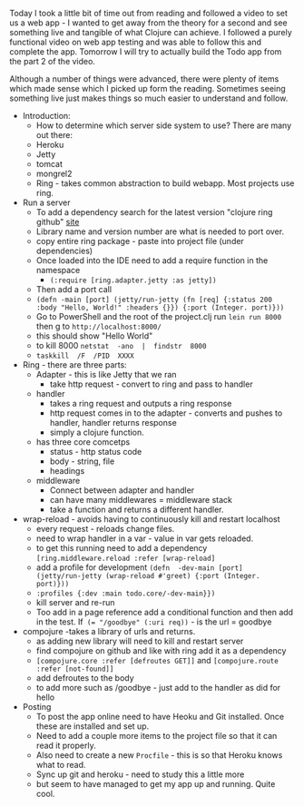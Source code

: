 Today I took a little bit of time out from reading and followed a video to set us a web app - I wanted to get away from the theory for a second and see something live and tangible of what Clojure can achieve. I followed a purely functional video on web app testing and was able to follow this and complete the app. Tomorrow I will try to actually build the Todo app from the part 2 of the video.

Although a number of things were advanced, there were plenty of items which made sense which I picked up form the reading. Sometimes seeing something live just makes things so much easier to understand and follow.

- Introduction:
    - How to determine which server side system to use? There are many out there:
    -  Heroku
    -  Jetty
    -  tomcat
    -  mongrel2
    -  Ring - takes common abstraction to build webapp. Most projects use ring.
- Run a server
    - To add a dependency search for the latest version "clojure ring github" [site](https://github.com/ens100/Learning-Clojure/blob/master/post/2020-08-10.md)
    -  Library name and version number are what is needed to port over.
    -  copy entire ring package - paste into project file (under dependencies)
    -  Once loaded into the IDE need to add a  require function in the namespace
        - `(:require [ring.adapter.jetty :as jetty])`
    -  Then add a port call
    - `(defn -main [port] (jetty/run-jetty (fn [req] {:status 200 :body "Hello, World!" :headers {}}) {:port (Integer. port)}))`
    - Go to PowerShell and the root of the project.clj run `lein run 8000`  then g to `http://localhost:8000/`
    -  this should show "Hello World"
    -  to kill 8000 `netstat  -ano  |  findstr  8000`
    -  `taskkill  /F  /PID  XXXX`
- Ring - there are three parts:
    -  Adapter - this is like Jetty that we ran
        -  take http request - convert to ring and pass to handler
    -  handler
        -  takes a ring request and outputs a ring response
        -  http request comes in to the adapter - converts and pushes to handler, handler returns response
        -  simply a clojure function.
    -  has three core comcetps
        -  status - http status code
        -  body - string, file
        -  headings
    - middleware
        -  Connect between adapter and handler
        -  can have many middlewares = middleware stack
        -  take a function and returns a different handler.
-  wrap-reload - avoids having to continuously kill and restart localhost
    -  every request - reloads change files.
    -  need to wrap handler in a var - value in var gets reloaded.
    -  to get this running need to add a dependency  `[ring.middleware.reload :refer [wrap-reload]`
    -  add a profile for development `(defn  -dev-main [port]  (jetty/run-jetty (wrap-reload #'greet) {:port (Integer. port)}))`
    -  `:profiles {:dev :main todo.core/-dev-main}})`
    -  kill server and re-run
    -  Too add in a page reference add a conditional function and then add in the test. If` (= "/goodbye" (:uri req))` - is the url = goodbye
-  compojure -takes a library of urls and returns.
    -  as adding  new library will need to kill and restart server
    -  find compojure on github and like with ring add it as a dependency
    -  `[compojure.core :refer [defroutes GET]]` and `[compojure.route :refer [not-found]]`
    -  add defroutes to the body
    -  to add more such as /goodbye - just add to the handler as did for hello
- Posting
    -   To post the app online need to have Heoku and Git installed. Once these are installed and set up.
    -   Need to add a couple more items to the project file so that it can read it properly.
    -   Also need to create a new `Procfile` - this is so that Heroku knows what to read.
    -   Sync up git and heroku - need to study this a little more
    -   but seem to have managed to get my app up and running. Quite cool.
